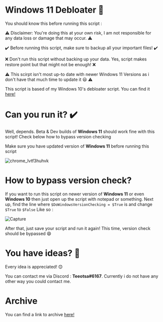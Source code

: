 # Windows 11 Debloater 🚀

You should know this before running this script : 

⚠️ Disclaimer: You're doing this at your own risk, I am not responsible for any data loss or damage that may occur. ⚠️

✔️ Before running this script, make sure to backup all your important files! ✔️

❌ Don't run this script without backing up your data. Yes, script makes restore point but that might not be enough! ❌

⚠️ This scirpt isn't most up-to date with newer Windows 11 Versions as i don't have that much time to update it 😃 ⚠️

This script is based of my Windows 10's debloater script. You can find it [here!](https://github.com/teeotsa/windows-10-debloat)

# Can you run it? ✔️

Well, depends. Beta & Dev builds of **Windows 11** should work fine with this script! Check below how to bypass version checking

Make sure you have updated version of **Windows 11** before running this script

![chrome_Ivtf3huhvk](https://user-images.githubusercontent.com/78772453/136833653-cce67579-4ee8-4622-92d0-ec6d52ad3861.png)

# How to bypass version check?

If you want to run this script on newer version of **Windows 11** or even **Windows 10** then just open up the script
with notepad or something. Next up, find the line where ``$DoWindowsVersionChecking = $True`` is and change ``$True`` to ``$False``
Like so : 

![Capture](https://user-images.githubusercontent.com/78772453/143084894-4375b0d7-9248-4f4c-af79-5ab558b89d77.PNG)

After that, just save your script and run it again! This time, version check should be bypassed 😄

# You have ideas? 🤔

Every idea is appreciated! 😊

You can contact me via Discord : **Teeotsa#6167**. Currently i do not have any other way you could contact me.

# Archive

You can find a link to archive [here!](https://www.mediafire.com/folder/3yowpz7x5m103/Windows_11_Debloater_Archive)
